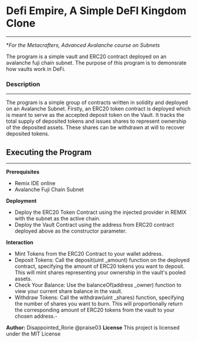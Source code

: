 #  Defi Empire, A Simple DeFI Kingdom Clone
---
**For the Metacrafters, Advanced Avalanche course on Subnets*

The program is a simple vault and ERC20 contract deployed on an avalanche fuji chain subnet. The purpose of this program is to demonsrate how vaults work in DeFi.

### Description
---
The program is a simple group of contracts written in solidity and deployed on an Avalanche Subnet. Firstly, an ERC20 token contract is deployed which is meant to serve as the accepted deposit token on the Vault. It tracks the total supply of deposited tokens and issues shares to represent ownership of the deposited assets. These shares can be withdrawn at will to recover deposited tokens.

## Executing the Program
---
**Prerequisites**
- Remix IDE online 
- Avalanche Fuji Chain Subnet

 


**Deployment**
- Deploy the ERC20 Token Contract using the injected provider in REMIX with the subnet as the active chain.
- Deploy the Vault Contract using the address from ERC20 contract deployed above as the constructor parameter.

**Interaction**
- Mint Tokens from the ERC20 Contract to your wallet address.
- Deposit Tokens: Call the deposit(uint _amount) function on the deployed contract, specifying the amount of ERC20 tokens you want to deposit. This will mint shares representing your ownership in the vault's pooled assets.
- Check Your Balance: Use the balanceOf(address _owner) function to view your current share balance in the vault.
- Withdraw Tokens: Call the withdraw(uint _shares) function, specifying the number of shares you want to burn. This will proportionally return the corresponding amount of ERC20 tokens from the vault to your chosen address.- 

**Author:** Disappointed_Rorie @praise03
**License**
This project is licensed under the MIT License